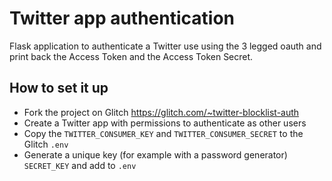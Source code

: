 # Twitter app authentication

Flask application to authenticate a Twitter use using
the 3 legged oauth and print back the Access Token
and the Access Token Secret.

## How to set it up

* Fork the project on Glitch https://glitch.com/~twitter-blocklist-auth
* Create a Twitter app with permissions to authenticate as other users
* Copy the `TWITTER_CONSUMER_KEY` and `TWITTER_CONSUMER_SECRET` to the Glitch `.env`
* Generate a unique key (for example with a password generator) `SECRET_KEY` and add to `.env`

